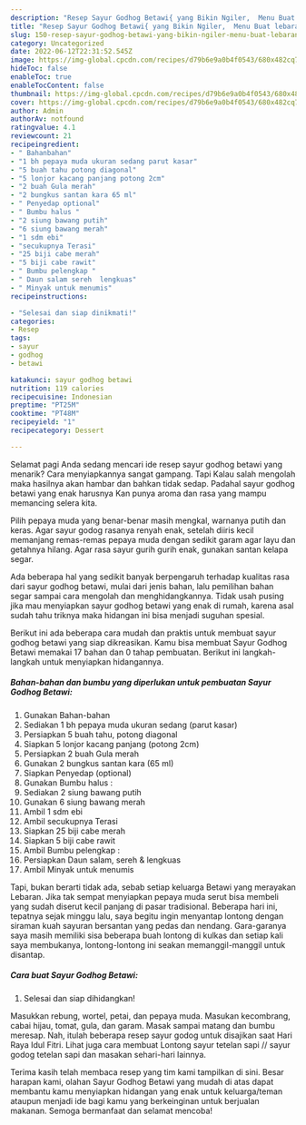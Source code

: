 ```yaml
---
description: "Resep Sayur Godhog Betawi{ yang Bikin Ngiler,  Menu Buat lebaran"
title: "Resep Sayur Godhog Betawi{ yang Bikin Ngiler,  Menu Buat lebaran"
slug: 150-resep-sayur-godhog-betawi-yang-bikin-ngiler-menu-buat-lebaran
category: Uncategorized
date: 2022-06-12T22:31:52.545Z
image: https://img-global.cpcdn.com/recipes/d79b6e9a0b4f0543/680x482cq70/sayur-godhog-betawi-foto-resep-utama.jpg
hideToc: false
enableToc: true
enableTocContent: false
thumbnail: https://img-global.cpcdn.com/recipes/d79b6e9a0b4f0543/680x482cq70/sayur-godhog-betawi-foto-resep-utama.jpg
cover: https://img-global.cpcdn.com/recipes/d79b6e9a0b4f0543/680x482cq70/sayur-godhog-betawi-foto-resep-utama.jpg
author: Admin
authorAv: notfound
ratingvalue: 4.1
reviewcount: 21
recipeingredient:
- " Bahanbahan"
- "1 bh pepaya muda ukuran sedang parut kasar"
- "5 buah tahu potong diagonal"
- "5 lonjor kacang panjang potong 2cm"
- "2 buah Gula merah"
- "2 bungkus santan kara 65 ml"
- " Penyedap optional"
- " Bumbu halus "
- "2 siung bawang putih"
- "6 siung bawang merah"
- "1 sdm ebi"
- "secukupnya Terasi"
- "25 biji cabe merah"
- "5 biji cabe rawit"
- " Bumbu pelengkap "
- " Daun salam sereh  lengkuas"
- " Minyak untuk menumis"
recipeinstructions:

- "Selesai dan siap dinikmati!"
categories:
- Resep
tags:
- sayur
- godhog
- betawi

katakunci: sayur godhog betawi 
nutrition: 119 calories
recipecuisine: Indonesian
preptime: "PT25M"
cooktime: "PT48M"
recipeyield: "1"
recipecategory: Dessert

---
```



Selamat pagi Anda sedang mencari ide resep sayur godhog betawi yang menarik? Cara menyiapkannya sangat gampang. Tapi Kalau salah mengolah maka hasilnya akan hambar dan bahkan tidak sedap. Padahal sayur godhog betawi yang enak harusnya Kan punya aroma dan rasa yang mampu memancing selera kita.


Pilih pepaya muda yang benar-benar masih mengkal, warnanya putih dan keras. Agar sayur godog rasanya renyah enak, setelah diiris kecil memanjang remas-remas pepaya muda dengan sedikit garam agar layu dan getahnya hilang. Agar rasa sayur gurih gurih enak, gunakan santan kelapa segar.

Ada beberapa hal yang sedikit banyak berpengaruh terhadap kualitas rasa dari sayur godhog betawi, mulai dari jenis bahan, lalu pemilihan bahan segar sampai cara mengolah dan menghidangkannya. Tidak usah pusing jika mau menyiapkan sayur godhog betawi yang enak di rumah, karena asal sudah tahu triknya maka hidangan ini bisa menjadi suguhan spesial.


Berikut ini ada beberapa cara mudah dan praktis untuk membuat sayur godhog betawi yang siap dikreasikan. Kamu bisa membuat Sayur Godhog Betawi memakai 17 bahan dan 0 tahap pembuatan. Berikut ini langkah-langkah untuk menyiapkan hidangannya.

<!--inarticleads1-->

##### Bahan-bahan dan bumbu yang diperlukan untuk pembuatan Sayur Godhog Betawi:

1. Gunakan  Bahan-bahan
1. Sediakan 1 bh pepaya muda ukuran sedang (parut kasar)
1. Persiapkan 5 buah tahu, potong diagonal
1. Siapkan 5 lonjor kacang panjang (potong 2cm)
1. Persiapkan 2 buah Gula merah
1. Gunakan 2 bungkus santan kara (65 ml)
1. Siapkan  Penyedap (optional)
1. Gunakan  Bumbu halus :
1. Sediakan 2 siung bawang putih
1. Gunakan 6 siung bawang merah
1. Ambil 1 sdm ebi
1. Ambil secukupnya Terasi
1. Siapkan 25 biji cabe merah
1. Siapkan 5 biji cabe rawit
1. Ambil  Bumbu pelengkap :
1. Persiapkan  Daun salam, sereh &amp; lengkuas
1. Ambil  Minyak untuk menumis


Tapi, bukan berarti tidak ada, sebab setiap keluarga Betawi yang merayakan Lebaran. Jika tak sempat menyiapkan pepaya muda serut bisa membeli yang sudah diserut kecil panjang di pasar tradisional. Beberapa hari ini, tepatnya sejak minggu lalu, saya begitu ingin menyantap lontong dengan siraman kuah sayuran bersantan yang pedas dan nendang. Gara-garanya saya masih memiliki sisa beberapa buah lontong di kulkas dan setiap kali saya membukanya, lontong-lontong ini seakan memanggil-manggil untuk disantap. 

<!--inarticleads2-->

##### Cara buat Sayur Godhog Betawi:


1. Selesai dan siap dihidangkan!

Masukkan rebung, wortel, petai, dan pepaya muda. Masukan kecombrang, cabai hijau, tomat, gula, dan garam. Masak sampai matang dan bumbu meresap. Nah, itulah beberapa resep sayur godog untuk disajikan saat Hari Raya Idul Fitri. Lihat juga cara membuat Lontong sayur tetelan sapi // sayur godog tetelan sapi dan masakan sehari-hari lainnya. 

Terima kasih telah membaca resep yang tim kami tampilkan di sini. Besar harapan kami, olahan Sayur Godhog Betawi yang mudah di atas dapat membantu kamu menyiapkan hidangan yang enak untuk keluarga/teman ataupun menjadi ide bagi kamu yang berkeinginan untuk berjualan makanan. Semoga bermanfaat dan selamat mencoba!

